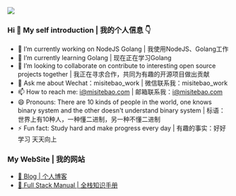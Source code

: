![](https://cdn.jsdelivr.net/gh/misitebao/misitebao@master/img/top_logo.png)

### Hi 👋 My self introduction | 我的个人信息 👇

* 🔭 I’m currently working on NodeJS Golang | 我使用NodeJS、Golang工作
* 🌱 I’m currently learning Golang | 现在正在学习Golang
* 👯 I’m looking to collaborate on contribute to interesting open source projects together | 我正在寻求合作，共同为有趣的开源项目做出贡献
* 💬 Ask me about Wechat：misitebao_work | 微信联系我：misitebao_work
* 📫 How to reach me: i@misitebao.com | 邮箱联系我：i@misitebao.com
* 😄 Pronouns: There are 10 kinds of people in the world, one knows binary system and the other doesn't understand binary system | 标语：世界上有10​​种人，一种懂二进制，另一种不懂二进制
* ⚡ Fun fact: Study hard and make progress every day | 有趣的事实：好好学习 天天向上

<!-- - 🤔 Hasakei -->

### My WebSite | 我的网站

* [🤔 Blog | 个人博客](https://blog.misitebao.com)
* [🤔 Full Stack Manual | 全栈知识手册](https://book.misitebao.com)

<!-- ### My Github | 我的Github -->

<!-- ![](https://github-readme-stats.vercel.app/api?username=misitebao&show_icons=true) -->
<!-- 

### My Repo | 开源仓库

[![ReadMe Card](https://github-readme-stats.vercel.app/api/pin/?username=gogf&repo=gf)](https://github.com/gogf/gf)

[![ReadMe Card](https://github-readme-stats.vercel.app/api/pin/?username=misitebao&repo=template-multi-page-vue-ssr)](https://github.com/misitebao/template-multi-page-vue-ssr)

[![ReadMe Card](https://github-readme-stats.vercel.app/api/pin/?username=misitebao&repo=full-stack-manual)](https://github.com/misitebao/full-stack-manual)

[![ReadMe Card](https://github-readme-stats.vercel.app/api/pin/?username=misitebao&repo=quality-repository)](https://github.com/misitebao/quality-repository) -->
